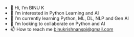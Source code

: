 - 👋 Hi, I’m BINU K
- 👀 I’m interested in Python Learning and AI
- 🌱 I’m currently learning Python, ML, DL, NLP and Gen AI
- 💞️ I’m looking to collaborate on Python and AI 
- 📫 How to reach me binukrishnanspi@gmail.com

<!---
binunirupama/binunirupama is a ✨ special ✨ repository because its `README.md` (this file) appears on your GitHub profile.
You can click the Preview link to take a look at your changes.
--->

